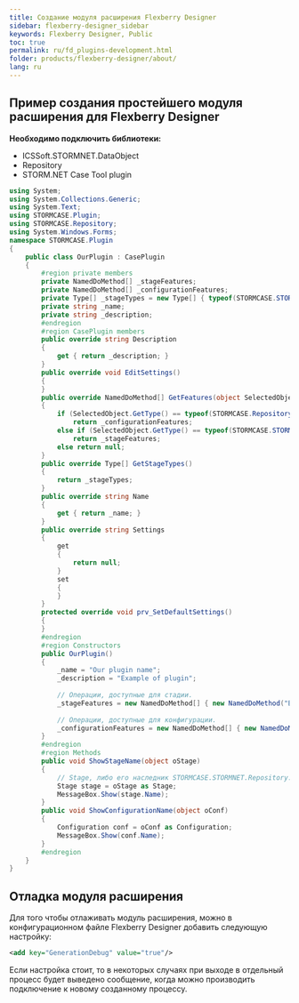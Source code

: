 ```yaml
---
title: Создание модуля расширения Flexberry Designer
sidebar: flexberry-designer_sidebar
keywords: Flexberry Designer, Public
toc: true
permalink: ru/fd_plugins-development.html
folder: products/flexberry-designer/about/
lang: ru
---
```


## Пример создания простейшего модуля расширения для Flexberry Designer

**Необходимо подключить библиотеки:**

* ICSSoft.STORMNET.DataObject 
* Repository 
* STORM.NET Case Tool plugin

```csharp
using System;
using System.Collections.Generic;
using System.Text;
using STORMCASE.Plugin;
using STORMCASE.Repository;
using System.Windows.Forms;
namespace STORMCASE.Plugin
{
    public class OurPlugin : CasePlugin
    {
        #region private members
        private NamedDoMethod[] _stageFeatures;
        private NamedDoMethod[] _configurationFeatures;
        private Type[] _stageTypes = new Type[] { typeof(STORMCASE.STORMNET.Repository.Stage) };
        private string _name;
        private string _description;
        #endregion
        #region CasePlugin members
        public override string Description
        {
            get { return _description; }
        }
        public override void EditSettings()
        {
        }
        public override NamedDoMethod[] GetFeatures(object SelectedObject)
        {
            if (SelectedObject.GetType() == typeof(STORMCASE.Repository.Configuration))
                return _configurationFeatures;
            else if (SelectedObject.GetType() == typeof(STORMCASE.STORMNET.Repository.Stage))
                return _stageFeatures;
            else return null;
        }
        public override Type[] GetStageTypes()
        {
            return _stageTypes;
        }
        public override string Name
        {
            get { return _name; }
        }
        public override string Settings
        {
            get
            {
                return null;
            }
            set
            {
            }
        }
        protected override void prv_SetDefaultSettings()
        {
        }
        #endregion
        #region Constructors
        public OurPlugin()
        {
            _name = "Our plugin name";
            _description = "Example of plugin";
            
            // Операции, доступные для стадии.
            _stageFeatures = new NamedDoMethod[] { new NamedDoMethod("Вывести имя стадии", new DoMethodDelegate(ShowStageName)) };
            
            // Операции, доступные для конфигурации.
            _configurationFeatures = new NamedDoMethod[] { new NamedDoMethod("Вывести имя конфигурации", new DoMethodDelegate(ShowConfigurationName)) };
        }
        #endregion
        #region Methods
        public void ShowStageName(object oStage)
        {
            // Stage, либо его наследник STORMCASE.STORMNET.Repository.Stage.
            Stage stage = oStage as Stage;
            MessageBox.Show(stage.Name);
        }
        public void ShowConfigurationName(object oConf)
        {
            Configuration conf = oConf as Configuration;
            MessageBox.Show(conf.Name);
        }
        #endregion
    }
}
```

## Отладка модуля расширения

Для того чтобы отлаживать модуль расширения, можно в конфигурационном файле Flexberry Designer добавить следующую настройку:

```xml
<add key="GenerationDebug" value="true"/>
```

Если настройка стоит, то в некоторых случаях при выходе в отдельный процесс будет выведено сообщение, когда можно производить подключение к новому созданному процессу.
